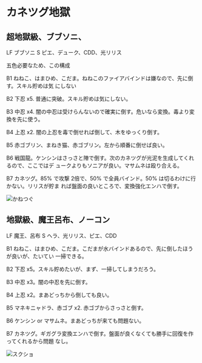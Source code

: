 # カネツグ地獄 

## 超地獄級、ブブソニ、

LF ブブソニ
S ピエ、デューク、CDD、光リリス

五色必要なため、この構成

B1 ねねこ、はまひめ、こだま。ねねこのファイアバインドは嫌なので、先に倒す。スキル貯めは気
にしない

B2 下忍 x5. 普通に突破。スキル貯めは気にしない。

B3 中忍 x4. 闇の中忍は受けらんないので確実に倒す。危いなら変換。毒より変換を先に使う。

B4 上忍 x2. 闇の上忍を毒で倒せれば倒して、木をゆっくり倒す。

B5 赤ゴブリン、まねき猫、赤ゴブリン。左から順番に倒せば良い。

B6 戦国龍。ケンシンはさっさと陣で倒す。次のカネツグが光泥を生成してくれるので、ここではデ
ュークよりもソニアが良い。マサムネは殴り合える。

B7 カネツグ。85% で攻撃 2倍で、50% で全員バインド。50% は切るわけに行かない。リリスが貯ま
れば盤面の良いところで、変換強化エンハで倒す。

![かねつぐ](http://i.imgur.com/dAL3joQl.jpg)

## 地獄級、魔王呂布、ノーコン

LF 魔王、呂布
S  ヘラ、光リリス、ピエ、CDD

B1 ねねこ、はまひめ、こだま。こだまが水バインドあるので、先に倒したほうが良いが、たいてい
一掃できる。

B2 下忍 x5。スキル貯めたいが、まず、一掃してしまうだろう。

B3 中忍 x3。闇の中忍を先に倒す。

B4 上忍 x2。まあどっちから倒しても良い。

B5 マネキニャドラ、赤ゴブ x2. 赤ゴブからさっさと倒す。

B6 ケンシン or マサムネ。まあどっちが来ても問題ない。

B7 カネツグ。ギガグラ変換エンハで倒す。盤面が良くなくても勝手に回復を作ってくれるから問題
なし。


![スクショ](http://i.imgur.com/CrWAGJZl.jpg )

<!-- vim: set tw=90 filetype=markdown : -->

